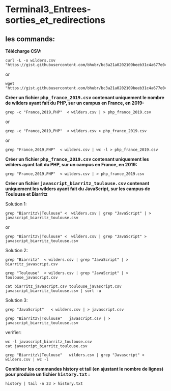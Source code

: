 # Terminal3_Entrees-sorties_et_redirections  
## **les commands:**  

**Télécharge CSV:**  
```
curl -L -o wilders.csv "https://gist.githubusercontent.com/bhubr/bc3a21a0202109beeb31c4a677e0461b/raw/d8805eb82e8aabffab3b0163596c734f376617d0/wilders.csv"  
```  
or  
```
wget "https://gist.githubusercontent.com/bhubr/bc3a21a0202109beeb31c4a677e0461b/raw/d8805eb82e8aabffab3b0163596c734f376617d0/wilders.csv"  
```  
**Créer un fichier <kbd>php_france_2019.csv</kbd> contenant uniquement le nombre de wilders ayant fait du PHP, sur un campus en France, en 2019:**
```
grep -c "France,2019,PHP"  < wilders.csv | > php_france_2019.csv
```
or  
```
grep -c "France,2019,PHP"  < wilders.csv > php_france_2019.csv
```
or
```
grep "France,2019,PHP"  < wilders.csv | wc -l > php_france_2019.csv
```

**Créer un fichier <kbd>php_france_2019.csv</kbd> contenant uniquement les wilders ayant fait du PHP, sur un campus en France, en 2019:**
```
grep "France,2019,PHP"  < wilders.csv | > php_france_2019.csv
```
**Créer un fichier <kbd>javascript_biarritz_toulouse.csv</kbd> contenant uniquement les wilders ayant fait du JavaScript, sur les campus de Toulouse et Biarritz**  

Solution 1:  
```
grep "Biarritz\|Toulouse" <  wilders.csv | grep "JavaScript" | > javascript_biarritz_toulouse.csv
```
or
```
grep "Biarritz\|Toulouse" <  wilders.csv | grep "JavaScript" > javascript_biarritz_toulouse.csv
```
  
Solution 2:

```
grep "Biarritz"  < wilders.csv | grep "JavaScript" | > biarritz_javascript.csv
```
```
grep "Toulouse"  < wilders.csv | grep "JavaScript" | > toulouse_javascript.csv
```
```
cat biarritz_javascript.csv toulouse_javascript.csv javascript_biarritz_toulouse.csv | sort -u
```
Solution 3:
```
grep "JavaScript"   < wilders.csv | > javascript.csv
```

```
grep "Biarritz\|Toulouse"   javascript.csv | > javascript_biarritz_toulouse.csv
```
verifier:
```
wc -l javascript_biarritz_toulouse.csv
cat javascript_biarritz_toulouse.csv
```

```
grep "Biarritz\|Toulouse"   wilders.csv | grep "Javascript" < wilders.csv | wc -l
```
**Combiner les commandes history et tail (en ajustant le nombre de lignes) pour produire un fichier <kbd>history.txt</kbd> :**
```
history | tail -n 23 > history.txt
```